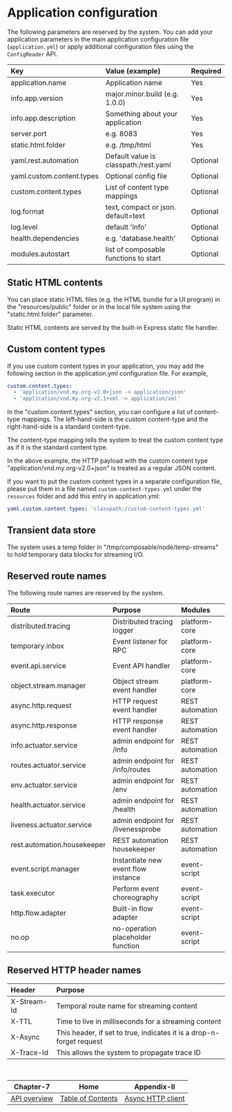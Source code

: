 # Application configuration

The following parameters are reserved by the system. You can add your application parameters
in the main application configuration file (`application.yml`) or apply additional configuration
files using the `ConfigReader` API.

| Key                       | Value (example)                       | Required |
|:--------------------------|:--------------------------------------|:---------|
| application.name          | Application name                      | Yes      |
| info.app.version          | major.minor.build (e.g. 1.0.0)        | Yes      |
| info.app.description      | Something about your application      | Yes      |
| server.port               | e.g. 8083                             | Yes      |
| static.html.folder        | e.g. /tmp/html                        | Yes      |
| yaml.rest.automation      | Default value is classpath:/rest.yaml | Optional |
| yaml.custom.content.types | Optional config file                  | Optional |
| custom.content.types      | List of content type mappings         | Optional |
| log.format                | text, compact or json. default=text   | Optional |
| log.level                 | default 'info'                        | Optional |
| health.dependencies       | e.g. 'database.health'                | Optional |
| modules.autostart         | list of composable functions to start | Optional |

## Static HTML contents

You can place static HTML files (e.g. the HTML bundle for a UI program) in the "resources/public" folder or
in the local file system using the "static.html.folder" parameter.

Static HTML contents are served by the built-in Express static file handler.

## Custom content types

If you use custom content types in your application, you may add the following section in the application.yml
configuration file. For example,

```yaml
custom.content.types:
  - 'application/vnd.my.org-v2.0+json -> application/json'
  - 'application/vnd.my.org-v2.1+xml -> application/xml'
```

In the "custom.content.types" section, you can configure a list of content-type mappings.
The left-hand-side is the custom content-type and the right-hand-side is a standard content-type.

The content-type mapping tells the system to treat the custom content type as if it is the standard content
type.

In the above example, the HTTP payload with the custom content type "application/vnd.my.org-v2.0+json" is
treated as a regular JSON content.

If you want to put the custom content types in a separate configuration file, please put them in a file named
`custom-content-types.yml` under the `resources` folder and add this entry in application.yml:

```yaml
yaml.custom.content.types: 'classpath:/custom-content-types.yml'
```

## Transient data store

The system uses a temp folder in "/tmp/composable/node/temp-streams" to hold temporary data blocks for streaming I/O.

## Reserved route names

The following route names are reserved by the system.

| Route                       | Purpose                             | Modules         |
|:----------------------------|:------------------------------------|:----------------|
| distributed.tracing         | Distributed tracing logger          | platform-core   |
| temporary.inbox             | Event listener for RPC              | platform-core   |
| event.api.service           | Event API handler                   | platform-core   |
| object.stream.manager       | Object stream event handler         | platform-core   |
| async.http.request          | HTTP request event handler          | REST automation |
| async.http.response         | HTTP response event handler         | REST automation |
| info.actuator.service       | admin endpoint for /info            | REST automation |
| routes.actuator.service     | admin endpoint for /info/routes     | REST automation |
| env.actuator.service        | admin endpoint for /env             | REST automation |
| health.actuator.service     | admin endpoint for /health          | REST automation |
| liveness.actuator.service   | admin endpoint for /livenessprobe   | REST automation |
| rest.automation.housekeeper | REST automation housekeeper         | REST automation |
| event.script.manager        | Instantiate new event flow instance | event-script    |
| task.executor               | Perform event choreography          | event-script    |
| http.flow.adapter           | Built-in flow adapter               | event-script    |
| no.op                       | no-operation placeholder function   | event-script    |

## Reserved HTTP header names

| Header                   | Purpose                                                              | 
|:-------------------------|:---------------------------------------------------------------------|
| X-Stream-Id              | Temporal route name for streaming content                            |
| X-TTL                    | Time to live in milliseconds for a streaming content                 |
| X-Async                  | This header, if set to true, indicates it is a drop-n-forget request |
| X-Trace-Id               | This allows the system to propagate trace ID                         |

<br/>

|          Chapter-7           |                   Home                    |             Appendix-II             |
|:----------------------------:|:-----------------------------------------:|:-----------------------------------:|
| [API overview](CHAPTER-7.md) | [Table of Contents](TABLE-OF-CONTENTS.md) | [Async HTTP client](APPENDIX-II.md) |
